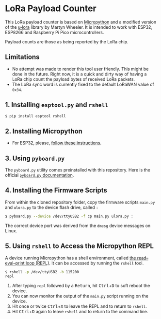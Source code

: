 # LoRa Payload Counter
This LoRa payload counter is based on [Micropython](https://micropython.org/) and a modified version of the [u‑lora](https://github.com/martynwheeler/u-lora) library by Martyn Wheeler. It is intended to work with ESP32, ESP8266 and Raspberry Pi Pico microcontrollers.

Payload counts are those as being reported by the LoRa chip.


## Limitations
- No attempt was made to render this tool user friendly. This might be done in the future. Right now, it is a quick and dirty way of having a LoRa chip count the payload bytes of received LoRa packets.
- The LoRa sync word is currently fixed to the default LoRaWAN value of `0x34`.


## 1. Installing `esptool.py` and `rshell`
```bash
$ pip install esptool rshell
```

## 2. Installing Micropython
- For ESP32, please, [follow these instructions](https://micropython.org/download/esp32/).


## 3. Using `pyboard.py`
The `pyboard.py` utility comes preinstalled with this repository.
Here is the official [`pyboard.py` documentation](https://docs.micropython.org/en/latest/reference/pyboard.py.html).


## 4. Installing the Firmware Scripts
From within the cloned repository folder, copy the firmware scripts `main.py` and `ulora.py` to the device flash drive, called `:`

```bash
$ pyboard.py --device /dev/ttyUSB2 -f cp main.py ulora.py :
```
The correct device port was derived from the `dmesg` device messages on Linux.


## 5. Using `rshell` to Access the Micropython REPL
A device running Micropython has a shell environment, called [the read–eval–print loop (REPL)](https://en.wikipedia.org/wiki/Read–eval–print_loop).
It can be accessed by running the `rshell` tool.
```bash
$ rshell -p /dev/ttyUSB2 -b 115200
repl
```

1. After typing `repl` followed by a <kbd>Return</kbd>, hit <kbd>Ctrl</kbd>+<kbd>D</kbd> to soft reboot the device.
2. You can now monitor the output of the `main.py` script running on the device.
3. Hit once or twice <kbd>Ctrl</kbd>+<kbd>X</kbd> to leave the REPL and to return to `rshell`.
4. Hit <kbd>Ctrl</kbd>+<kbd>D</kbd> again to leave `rshell` and to return to the command line.
